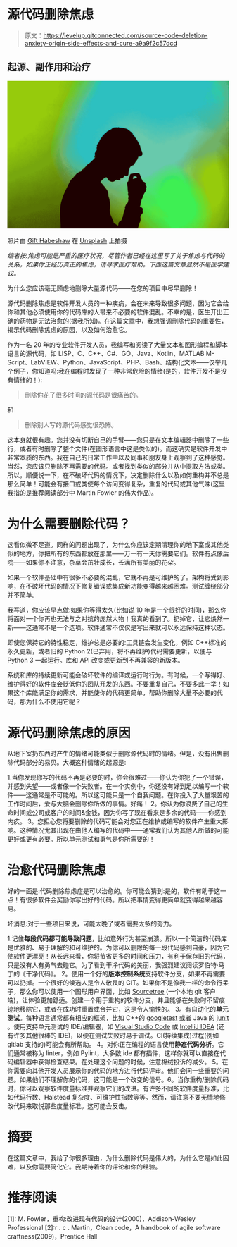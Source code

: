 # 源代码删除焦虑

> 原文：<https://levelup.gitconnected.com/source-code-deletion-anxiety-origin-side-effects-and-cure-a9a9f2c57dcd>

## 起源、副作用和治疗

![](img/1a32dd643c8b21636e9c7b42ab2c682d.png)

照片由 [Gift Habeshaw](https://unsplash.com/@gift_habeshaw?utm_source=medium&utm_medium=referral) 在 [Unsplash](https://unsplash.com?utm_source=medium&utm_medium=referral) 上拍摄

*编者按:焦虑可能是严重的医疗状况，尽管作者已经在这里写了关于焦虑与代码的关系，如果你正经历真正的焦虑，请寻求医疗帮助。下面这篇文章显然不是医学建议。*

为什么您应该毫无顾虑地删除大量源代码——在您的项目中尽早删除！

源代码删除焦虑是软件开发人员的一种疾病，会在未来导致很多问题，因为它会给你和其他必须使用你的代码库的人带来不必要的软件混乱。不幸的是，医生开出正确的药物是无法治愈的(据我所知)。在这篇文章中，我想强调删除代码的重要性，揭示代码删除焦虑的原因，以及如何治愈它。

作为一名 20 年的专业软件开发人员，我编写和阅读了大量文本和图形编程和脚本语言的源代码，如 LISP、C、C++、C#、GO、Java、Kotlin、MATLAB M-Script、LabVIEW、Python、JavaScript、PHP、Bash、结构化文本——仅举几个例子，你知道吗:我在编程时发现了一种非常危险的情绪(是的，软件开发不是没有情绪的！):

> 删除你花了很多时间的源代码是很痛苦的。

和

> 删除别人写的源代码感觉很恐怖。

这本身就很有趣。您并没有切断自己的手臂——您只是在文本编辑器中删除了一些行，或者有时删除了整个文件(在图形语言中这是类似的)。而这确实是软件开发中非常本质的东西。我在自己的日常工作中以及同事和朋友身上观察到了这种感觉。当然，您应该只删除不再需要的代码。或者找到类似的部分并从中提取方法或类。所以，顺便说一下，在不破坏代码的情况下，决定删除什么以及如何重构并不总是那么简单！可能会有接口或类使每个访问变得复杂，重复的代码或其他气味(这里我指的是推荐阅读部分中 Martin Fowler 的伟大作品)。

# 为什么需要删除代码？

这看似微不足道。同样的问题出现了，为什么你应该定期清理你的地下室或其他类似的地方，你把所有的东西都放在那里——万一有一天你需要它们。软件有点像后院——如果你不注意，杂草会茁壮成长，长满所有美丽的花朵。

如果一个软件基础中有很多不必要的混乱，它就不再是可维护的了。架构将受到影响，在不破坏代码的情况下修复错误或集成新功能变得越来越困难。测试缠绕部分并不简单。

我写道，你应该早点做:如果你等得太久(比如说 10 年是一个很好的时间)，那么你将面对一个你再也无法与之对抗的庞然大物！我真的看到了。扔掉它，让它焕然一新——这通常不是一个选项。软件通常不仅仅是写出来就可以永远保持这种状态。

即使您保持它的特性稳定，维护总是必要的:工具链会发生变化，例如 C++标准的永久更新，或者旧的 Python 2(已弃用，将不再维护)代码需要更新，以便与 Python 3 一起运行。库和 API 改变或更新到不再兼容的新版本。

系统和库的持续更新可能会破坏软件的编译或运行时行为。有时候，一个写得好、维护得好的软件库会贬低你的团队开发的东西。不要重复自己，不要多此一举！如果这个库能满足你的需求，并能使你的代码更简单，帮助你删除大量不必要的代码，那为什么不使用它呢？

# 源代码删除焦虑的原因

从地下室扔东西时产生的情绪可能类似于删除源代码时的情绪。但是，没有出售删除代码部分的易贝。大概这种情绪的起源是:

1.当你发现你写的代码不再是必要的时，你会很难过——你认为你犯了一个错误，并感到失望——或者像一个失败者。在一个实例中，你还没有好到足以编写一个软件——这通常是不可能的。所以这可能只是一个自我问题。在你投入了大量艰苦的工作时间后，爱与大脑会删除你所做的事情。好痛！
2。你认为你浪费了自己的生命时间或公司或客户的时间&金钱，因为你写了现在看来是多余的代码——你感到内疚。
3。您担心您将要删除的代码可能会对您正在维护或编写的软件产生重大影响。这种情况尤其出现在由他人编写的代码中——通常我们认为其他人所做的可能更好或更有必要。所以单元测试和勇气是你所需要的！

# 治愈代码删除焦虑

好的一面是:代码删除焦虑症是可以治愈的。你可能会猜到:是的，软件有助于这一点！有很多软件会奖励你写出好的代码。所以把事情变得更简单就变得越来越容易。

坏消息:对于一些项目来说，可能太晚了或者需要太多的努力。

1.记住**每段代码都可能导致问题**，比如意外行为甚至崩溃。所以一个简洁的代码库是优雅的、易于理解的和可维护的。为你可以删除的每一段代码感到自豪，因为它使软件更漂亮！从长远来看，你将节省更多的时间和压力，有利于保存旧的代码，只是没有人有勇气去碰它。为了看到干净代码的美丽，我强烈建议阅读罗伯特·马丁的《干净代码》。
2。使用一个好的**版本控制系统**支持软件分支，如果不再需要可以扔掉。一个很好的候选人是令人敬畏的 GIT。如果你不是像我一样的命令行呆子，那么你可以使用一个图形用户界面，比如 [Sourcetree](https://www.sourcetreeapp.com/) (一个本地 git 客户端)，让体验更加舒适。创建一个用于重构的软件分支，并且能够在失败时不留痕迹地移除它，或者在成功时重置或合并它，这是令人愉快的。
3。有自动化的**单元测试**。每种语言通常都有相应的框架，比如 C++的 [googletest](https://github.com/google/googletest) 或者 Java 的 [junit](https://junit.org) 。使用支持单元测试的 IDE/编辑器，如 [Visual Studio Code](https://code.visualstudio.com/) 或 [IntelliJ IDEA](https://www.jetbrains.com/idea/) (还有许多其他很棒的 IDE)，以便在测试失败时易于调试。CI(持续集成)过程(例如 gitlab 支持的)可能会有所帮助。
4。对你正在编程的语言使用**静态代码分析**。它们通常被称为 linter，例如 Pylint，大多数 ide 都有插件，这样你就可以直接在代码编辑器中获得检查结果。在处理这个问题的时候，注意棉绒投诉的减少。
5。在你需要向其他开发人员展示你的代码的地方进行代码评审。他们会问一些重要的问题。如果他们不理解你的代码，这可能是一个改变的信号。6。当你重构/删除代码时，你可以观察软件度量标准并观察它们的改进。有许多不同的软件度量标准，比如代码行数、Halstead 复杂度、可维护性指数等等。然而，请注意不要无情地修改代码来取悦那些度量标准。这可能会反击。

# 摘要

在这篇文章中，我给了你很多理由，为什么删除代码是伟大的，为什么它是如此困难，以及你需要简化它。我期待着你的评论和你的经验。

# 推荐阅读

[1]: M. Fowler，重构:改进现有代码的设计(2000)，Addison-Wesley Professional
[2]:r . c . Martin，Clean code，A handbook of agile software craftness(2009)，Prentice Hall